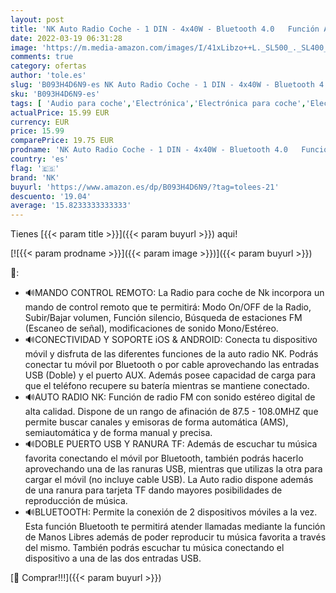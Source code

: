 ```yaml
---
layout: post
title: 'NK Auto Radio Coche - 1 DIN - 4x40W - Bluetooth 4.0   Función AUX  Reproductor MP3 y Doble Puerto USB  FM Sonido Estéreo  Llamadas Manos Libres  Mando para Control Remoto  Pantalla LCD  iOS & Android'
date: 2022-03-19 06:31:28
image: 'https://m.media-amazon.com/images/I/41xLibzo++L._SL500_._SL400_.jpg'
comments: true
category: ofertas
author: 'tole.es'
slug: 'B093H4D6N9-es NK Auto Radio Coche - 1 DIN - 4x40W - Bluetooth 4.0...'
sku: 'B093H4D6N9-es'
tags: [ 'Audio para coche','Electrónica','Electrónica para coche','Electrónica para vehículos','Radios para coche','android','nk', ]
actualPrice: 15.99 EUR
currency: EUR
price: 15.99
comparePrice: 19.75 EUR
prodname: 'NK Auto Radio Coche - 1 DIN - 4x40W - Bluetooth 4.0   Función AUX  Reproductor MP3 y Doble Puerto USB  FM Sonido Estéreo  Llamadas Manos Libres  Mando para Control Remoto  Pantalla LCD  iOS & Android'
country: 'es'
flag: '🇪🇸'
brand: 'NK'
buyurl: 'https://www.amazon.es/dp/B093H4D6N9/?tag=tolees-21'
descuento: '19.04'
average: '15.8233333333333'
---
```


Tienes [{{< param title >}}]({{< param buyurl >}}) aqui!

[![{{< param prodname >}}]({{< param image >}})]({{< param buyurl >}})

🔎:

- 🔊MANDO CONTROL REMOTO: La Radio para coche de Nk incorpora un mando de control remoto que te permitirá: Modo On/OFF de la Radio, Subir/Bajar volumen, Función silencio, Búsqueda de estaciones FM (Escaneo de señal), modificaciones de sonido Mono/Estéreo.
- 🔊CONECTIVIDAD Y SOPORTE iOS & ANDROID: Conecta tu dispositivo móvil y disfruta de las diferentes funciones de la auto radio NK. Podrás conectar tu móvil por Bluetooth o por cable aprovechando las entradas USB (Doble) y el puerto AUX. Además posee capacidad de carga para que el teléfono recupere su batería mientras se mantiene conectado.
- 🔊AUTO RADIO NK: Función de radio FM con sonido estéreo digital de alta calidad. Dispone de un rango de afinación de 87.5 - 108.0MHZ que permite buscar canales y emisoras de forma automática (AMS), semiautomática y de forma manual y precisa.
- 🔊DOBLE PUERTO USB Y RANURA TF: Además de escuchar tu música favorita conectando el móvil por Bluetooth, también podrás hacerlo aprovechando una de las ranuras USB, mientras que utilizas la otra para cargar el móvil (no incluye cable USB). La Auto radio dispone además de una ranura para tarjeta TF dando mayores posibilidades de reproducción de música.
- 🔊BLUETOOTH: Permite la conexión de 2 dispositivos móviles a la vez. Esta función Bluetooth te permitirá atender llamadas mediante la función de Manos Libres además de poder reproducir tu música favorita a través del mismo. También podrás escuchar tu música conectando el dispositivo a una de las dos entradas USB.

[🛒 Comprar!!!]({{< param buyurl >}})
